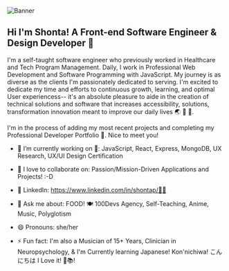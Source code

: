 ![Banner](https://github.com/ShonTechDev/shontechdev/blob/main/resizedbannergit.png)
<!--**ShonTechDev/shontechdev** is a ✨ _special_ ✨ repository because its `README.md` (this file) appears on your GitHub profile.-->
## Hi I'm Shonta! A Front-end Software Engineer & Design Developer 👋
I'm a self-taught software engineer who previously worked in Healthcare and Tech Program Management. Daily, I work in Professional Web Development and Software Programming with JavaScript. My journey is as diverse as the clients I'm passionately dedicated to serving. I'm excited to dedicate my time and efforts to continuous growth, learning, and optimal User experiencess-- it's an absolute pleasure to aide in the creation of technical solutions and software that increases accessibility, solutions, transformation innovation meant to improve our daily lives 🌏 🫶 🥹.

I'm in the process of adding my most recent projects and completing my Professional Developer Portfolio 💼. Nice to meet you!

- 🔭 I’m currently working on 🌱: JavaScript, React, Express, MongoDB, UX Research, UX/UI Design Certification
- 👯 I love to collaborate on: Passion/Mission-Driven Applications and Projects! :-D
- 🤝 LinkedIn: https://www.linkedin.com/in/shontap/👯‍♀

- 💬 Ask me about: FOOD! 🍽️ 100Devs Agency, Self-Teaching, Anime, Music, Polyglotism
- 😄 Pronouns: she/her
- ⚡ Fun fact: I'm also a Musician of 15+ Years, Clinician in Neuropsychology, & I'm Currently learning Japanese! Kon'nichiwa! こんにちは  I Love it! 🩵📚!
